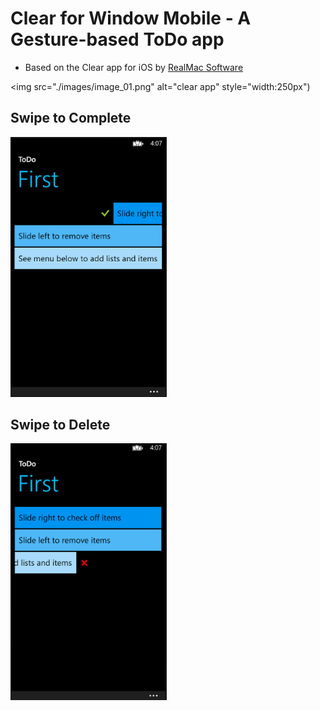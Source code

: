 # Clear for Window Mobile - A Gesture-based ToDo app
+ Based on the Clear app for iOS by [RealMac Software][realmac]


<img src="./images/image_01.png" alt="clear app" style="width:250px")

[realmac]: http://www.realmacsoftware.com

## Swipe to Complete

<img src="./images/image_02.png" alt="swipe to complete" style="width:250px">

## Swipe to Delete

<img src="./images/image_03.png" alt="swipe to delete" style="width:250px">
